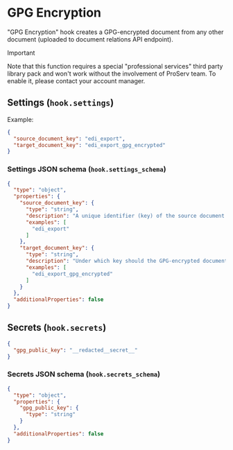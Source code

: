 # GPG Encryption

"GPG Encryption" hook creates a GPG-encrypted document from any other document (uploaded to document relations API endpoint).

> [!IMPORTANT]
> Note that this function requires a special "professional services" third party library pack and won't work without the involvement of ProServ team. To enable it, please contact your account manager.

## Settings (`hook.settings`)

Example:

```json
{
  "source_document_key": "edi_export",
  "target_document_key": "edi_export_gpg_encrypted"
}
```

### Settings JSON schema (`hook.settings_schema`)

```json
{
  "type": "object",
  "properties": {
    "source_document_key": {
      "type": "string",
      "description": "A unique identifier (key) of the source document in document relations.",
      "examples": [
        "edi_export"
      ]
    },
    "target_document_key": {
      "type": "string",
      "description": "Under which key should the GPG-encrypted document be created in document relations.",
      "examples": [
        "edi_export_gpg_encrypted"
      ]
    }
  },
  "additionalProperties": false
}
```

## Secrets (`hook.secrets`)

```json
{
  "gpg_public_key": "__redacted__secret__"
}
```

### Secrets JSON schema (`hook.secrets_schema`)

```json
{
  "type": "object",
  "properties": {
    "gpg_public_key": {
      "type": "string"
    }
  },
  "additionalProperties": false
}
```
